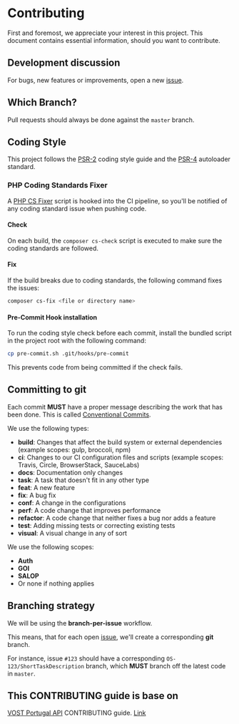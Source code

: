 # Contributing

First and foremost, we appreciate your interest in this project. This document contains essential information, should you want to contribute.

## Development discussion

For bugs, new features or improvements, open a new [issue](https://github.com/CruzVermelhaCNE/OperatorSoftware/issues/new).

## Which Branch?

Pull requests should always be done against the `master` branch.

## Coding Style

This project follows the [PSR-2](https://www.php-fig.org/psr/psr-2/) coding style guide and the [PSR-4](https://www.php-fig.org/psr/psr-4/) autoloader standard.

### PHP Coding Standards Fixer

A [PHP CS Fixer](https://cs.symfony.com/) script is hooked into the CI pipeline, so you'll be notified of any coding standard issue when pushing code.

#### Check

On each build, the `composer cs-check` script is executed to make sure the coding standards are followed.

#### Fix

If the build breaks due to coding standards, the following command fixes the issues:

```sh
composer cs-fix <file or directory name>
```

#### Pre-Commit Hook installation

To run the coding style check before each commit, install the bundled script in the project root with the following command:

```sh
cp pre-commit.sh .git/hooks/pre-commit
```

This prevents code from being committed if the check fails.

## Committing to git

Each commit **MUST** have a proper message describing the work that has been done.
This is called [Conventional Commits](https://www.conventionalcommits.org/).

We use the following types:

* **build**: Changes that affect the build system or external dependencies (example scopes: gulp, broccoli, npm)
* **ci**: Changes to our CI configuration files and scripts (example scopes: Travis, Circle, BrowserStack, SauceLabs)
* **docs**: Documentation only changes
* **task**: A task that doesn't fit in any other type
* **feat**: A new feature
* **fix**: A bug fix
* **conf**: A change in the configurations
* **perf**: A code change that improves performance
* **refactor**: A code change that neither fixes a bug nor adds a feature
* **test**: Adding missing tests or correcting existing tests
* **visual**: A visual change in any of sort

We use the following scopes:

* **Auth**
* **GOI**
* **SALOP**
* Or none if nothing applies

## Branching strategy

We will be using the **branch-per-issue** workflow.

This means, that for each open [issue](https://github.com/CruzVermelhaCNE/OperatorSoftware/issues), we'll create a corresponding **git** branch.

For instance, issue `#123` should have a corresponding `OS-123/ShortTaskDescription` branch, which **MUST** branch off the latest code in `master`.

## This CONTRIBUTING guide is base on

[VOST Portugal API](https://github.com/vostpt/api/) CONTRIBUTING guide. [Link](https://github.com/vostpt/api/blob/master/CONTRIBUTING.md)